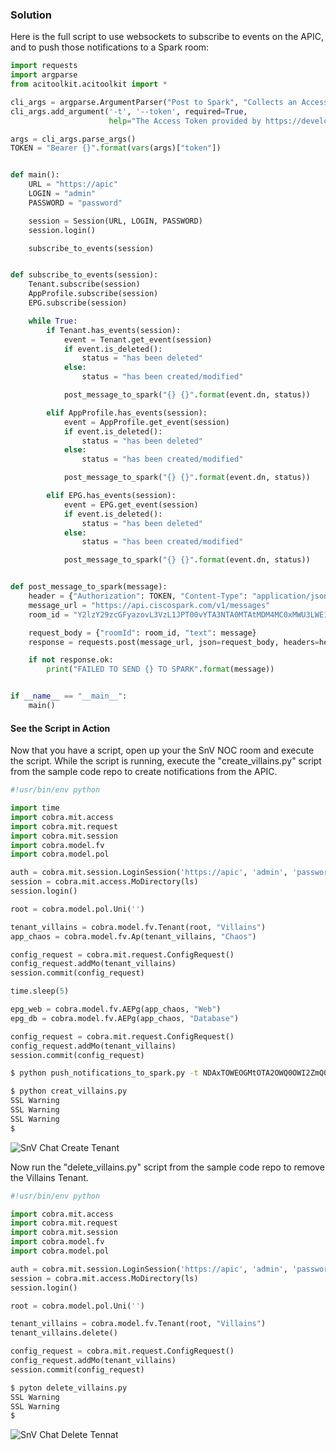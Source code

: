 ### Solution
Here is the full script to use websockets to subscribe to events on the APIC, and to push those notifications to a Spark room:
```python
import requests
import argparse
from acitoolkit.acitoolkit import *

cli_args = argparse.ArgumentParser("Post to Spark", "Collects an Access Token to connect to Spark Chatroom")
cli_args.add_argument('-t', '--token', required=True,
                      help="The Access Token provided by https://developer.ciscospark.com/ after login.")

args = cli_args.parse_args()
TOKEN = "Bearer {}".format(vars(args)["token"])


def main():
    URL = "https://apic"
    LOGIN = "admin"
    PASSWORD = "password"

    session = Session(URL, LOGIN, PASSWORD)
    session.login()

    subscribe_to_events(session)


def subscribe_to_events(session):
    Tenant.subscribe(session)
    AppProfile.subscribe(session)
    EPG.subscribe(session)

    while True:
        if Tenant.has_events(session):
            event = Tenant.get_event(session)
            if event.is_deleted():
                status = "has been deleted"
            else:
                status = "has been created/modified"

            post_message_to_spark("{} {}".format(event.dn, status))

        elif AppProfile.has_events(session):
            event = AppProfile.get_event(session)
            if event.is_deleted():
                status = "has been deleted"
            else:
                status = "has been created/modified"

            post_message_to_spark("{} {}".format(event.dn, status))

        elif EPG.has_events(session):
            event = EPG.get_event(session)
            if event.is_deleted():
                status = "has been deleted"
            else:
                status = "has been created/modified"

            post_message_to_spark("{} {}".format(event.dn, status))


def post_message_to_spark(message):
    header = {"Authorization": TOKEN, "Content-Type": "application/json"}
    message_url = "https://api.ciscospark.com/v1/messages"
    room_id = "Y2lzY29zcGFyazovL3VzL1JPT00vYTA3NTA0MTAtMDM4MC0xMWU3LWE1MzAtNmY2YjY2ZDJhMjg4"

    request_body = {"roomId": room_id, "text": message}
    response = requests.post(message_url, json=request_body, headers=header)

    if not response.ok:
        print("FAILED TO SEND {} TO SPARK".format(message))


if __name__ == "__main__":
    main()

```

#### See the Script in Action
Now that you have a script, open up your the SnV NOC room and execute the script. While the script is running, execute the "create_villains.py" script from the sample code repo to create notifications from the APIC.
```python
#!usr/bin/env python

import time
import cobra.mit.access
import cobra.mit.request
import cobra.mit.session
import cobra.model.fv
import cobra.model.pol

auth = cobra.mit.session.LoginSession('https://apic', 'admin', 'password')
session = cobra.mit.access.MoDirectory(ls)
session.login()

root = cobra.model.pol.Uni('')

tenant_villains = cobra.model.fv.Tenant(root, "Villains")
app_chaos = cobra.model.fv.Ap(tenant_villains, "Chaos")

config_request = cobra.mit.request.ConfigRequest()
config_request.addMo(tenant_villains)
session.commit(config_request)

time.sleep(5)

epg_web = cobra.model.fv.AEPg(app_chaos, "Web")
epg_db = cobra.model.fv.AEPg(app_chaos, "Database")

config_request = cobra.mit.request.ConfigRequest()
config_request.addMo(tenant_villains)
session.commit(config_request)
```

```bash
$ python push_notifications_to_spark.py -t NDAxTOWEOGMtOTA2OWQ0OWI2ZmQ0ZmQtZmE4ZS00YTBjLROTM5ZDUxOTktOWE5wi

```

```bash
$ python creat_villains.py
SSL Warning
SSL Warning
SSL Warning
$ 
```

![SnV Chat Create Tenant](assets/snv_chat_create_tenant.png)

Now run the "delete_villains.py" script from the sample code repo to remove the Villains Tenant.
```python
#!usr/bin/env python

import cobra.mit.access
import cobra.mit.request
import cobra.mit.session
import cobra.model.fv
import cobra.model.pol

auth = cobra.mit.session.LoginSession('https://apic', 'admin', 'password')
session = cobra.mit.access.MoDirectory(ls)
session.login()

root = cobra.model.pol.Uni('')

tenant_villains = cobra.model.fv.Tenant(root, "Villains")
tenant_villains.delete()

config_request = cobra.mit.request.ConfigRequest()
config_request.addMo(tenant_villains)
session.commit(config_request)
```

```bash
$ pyton delete_villains.py
SSL Warning
SSL Warning
$ 
```

![SnV Chat Delete Tennat](assets/snv_chat_delete_tenant.png)